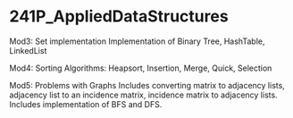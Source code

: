 # 241P_AppliedDataStructures
Mod3: Set implementation
Implementation of Binary Tree, HashTable, LinkedList

Mod4: Sorting
Algorithms: Heapsort, Insertion, Merge, Quick, Selection

Mod5: Problems with Graphs
Includes converting matrix to adjacency lists,
adjacency list to an incidence matrix,
incidence matrix to adjacency lists.
Includes implementation of BFS and DFS.



